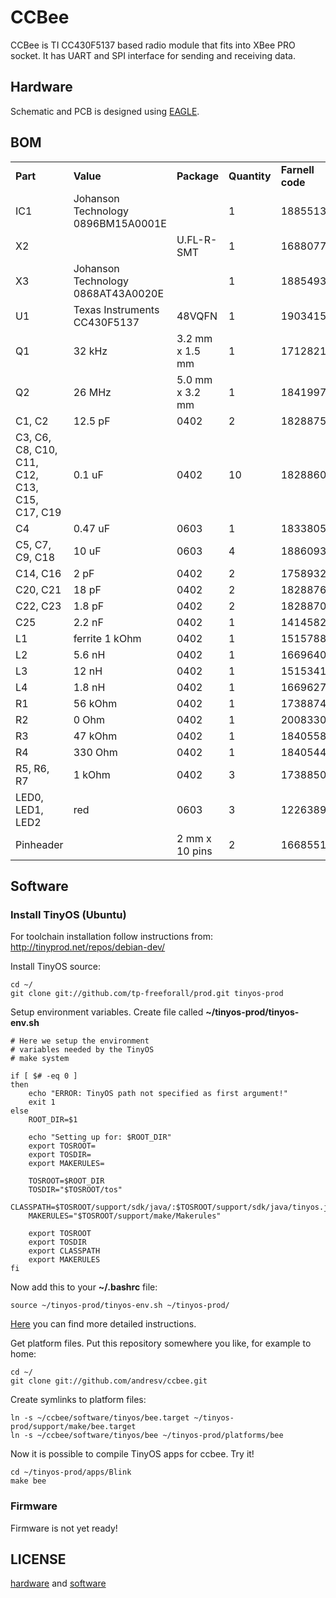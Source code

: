 # CCBee

CCBee is TI CC430F5137 based radio module that fits into XBee PRO socket.
It has UART and SPI interface for sending and receiving data.

## Hardware

Schematic and PCB is designed using [EAGLE](http://www.cadsoftusa.com/).

## BOM

<table>
    <tr>
        <td><b>Part</b></td> <td><b>Value</b></td> <td><b>Package</b></td> <td><b>Quantity</b></td> <td><b>Farnell code</b></td>
    </tr>
    <tr>
        <td>IC1</td> <td>Johanson Technology 0896BM15A0001E</td> <td></td> <td>1</td> <td>1885513</td>
    </tr>
    <tr>
        <td>X2</td> <td></td> <td>U.FL-R-SMT</td> <td>1</td> <td>1688077</td>
    </tr>
    <tr>
        <td>X3</td> <td>Johanson Technology 0868AT43A0020E</td> <td></td> <td>1</td> <td>1885493</td>
    </tr>
    <tr>
        <td>U1</td> <td>Texas Instruments CC430F5137</td> <td>48VQFN</td> <td>1</td> <td>1903415</td>
    </tr>
    <tr>
        <td>Q1</td> <td>32 kHz</td> <td>3.2 mm x 1.5 mm</td> <td>1</td> <td>1712821</td>
    </tr>
    <tr>
        <td>Q2</td> <td>26 MHz</td> <td>5.0 mm x 3.2 mm</td> <td>1</td> <td>1841997</td>
    </tr>
    <tr>
        <td>C1, C2</td> <td>12.5 pF</td> <td>0402</td> <td>2</td> <td>1828875</td>
    </tr>
    <tr>
        <td>C3, C6, C8, C10, C11, C12, C13, C15, C17, C19</td> <td>0.1 uF</td> <td>0402</td> <td>10</td> <td>1828860</td>
    </tr>
    <tr>
        <td>C4</td> <td>0.47 uF</td> <td>0603</td> <td>1</td> <td>1833805</td>
    </tr>
    <tr>
        <td>C5, C7, C9, C18</td> <td>10 uF</td> <td>0603</td> <td>4</td> <td>1886093</td>
    </tr>
    <tr>
        <td>C14, C16</td> <td>2 pF</td> <td>0402</td> <td>2</td> <td>1758932</td>
    </tr>
    <tr>
        <td>C20, C21</td> <td>18 pF</td> <td>0402</td> <td>2</td> <td>1828876</td>
    </tr>
    <tr>
        <td>C22, C23</td> <td>1.8 pF</td> <td>0402</td> <td>2</td> <td>1828870</td>
    </tr>
    <tr>
        <td>C25</td> <td>2.2 nF</td> <td>0402</td> <td>1</td> <td>1414582</td>
    </tr>
    <tr>
        <td>L1</td> <td>ferrite 1 kOhm</td> <td>0402</td> <td>1</td> <td>1515788</td>
    </tr>
    <tr>
        <td>L2</td> <td>5.6 nH</td> <td>0402</td> <td>1</td> <td>1669640</td>
    </tr>
    <tr>
        <td>L3</td> <td>12 nH</td> <td>0402</td> <td>1</td> <td>1515341</td>
    </tr>
    <tr>
        <td>L4</td> <td>1.8 nH</td> <td>0402</td> <td>1</td> <td>1669627</td>
    </tr>
    <tr>
        <td>R1</td> <td>56 kOhm</td> <td>0402</td> <td>1</td> <td>1738874</td>
    </tr>
    <tr>
        <td>R2</td> <td>0 Ohm</td> <td>0402</td> <td>1</td> <td>2008330</td>
    </tr>
    <tr>
        <td>R3</td> <td>47 kOhm</td> <td>0402</td> <td>1</td> <td>1840558</td>
    </tr>
    <tr>
        <td>R4</td> <td>330 Ohm</td> <td>0402</td> <td>1</td> <td>1840544</td>
    </tr>
    <tr>
        <td>R5, R6, R7</td> <td>1 kOhm</td> <td>0402</td> <td>3</td> <td>1738850</td>
    </tr>
    <tr>
        <td>LED0, LED1, LED2</td> <td>red</td> <td>0603</td> <td>3</td> <td>1226389</td>
    </tr>
    <tr>
        <td>Pinheader</td> <td></td> <td>2 mm x 10 pins</td> <td>2</td> <td>1668551</td>
    </tr>
</table>

## Software

### Install TinyOS (Ubuntu)

For toolchain installation follow instructions from: http://tinyprod.net/repos/debian-dev/
    
Install TinyOS source:

    cd ~/
    git clone git://github.com/tp-freeforall/prod.git tinyos-prod

Setup environment variables. Create file called **~/tinyos-prod/tinyos-env.sh**

```shell
# Here we setup the environment
# variables needed by the TinyOS 
# make system

if [ $# -eq 0 ]
then
    echo "ERROR: TinyOS path not specified as first argument!"
    exit 1
else
    ROOT_DIR=$1

    echo "Setting up for: $ROOT_DIR"
    export TOSROOT=
    export TOSDIR=
    export MAKERULES=

    TOSROOT=$ROOT_DIR
    TOSDIR="$TOSROOT/tos"
    CLASSPATH=$TOSROOT/support/sdk/java/:$TOSROOT/support/sdk/java/tinyos.jar:.:$CLASSPATH
    MAKERULES="$TOSROOT/support/make/Makerules"

    export TOSROOT
    export TOSDIR
    export CLASSPATH
    export MAKERULES
fi
```

Now add this to your **~/.bashrc** file:

    source ~/tinyos-prod/tinyos-env.sh ~/tinyos-prod/

[Here](https://github.com/tp-freeforall/prod/blob/msp430-int/00b_Development_Environment) you can find more detailed instructions.

Get platform files. Put this repository somewhere you like, for example to home:
    
    cd ~/
    git clone git://github.com/andresv/ccbee.git

Create symlinks to platform files:

    ln -s ~/ccbee/software/tinyos/bee.target ~/tinyos-prod/support/make/bee.target
    ln -s ~/ccbee/software/tinyos/bee ~/tinyos-prod/platforms/bee

Now it is possible to compile TinyOS apps for ccbee. Try it!

    cd ~/tinyos-prod/apps/Blink
    make bee

### Firmware

Firmware is not yet ready!

## LICENSE

[hardware](https://github.com/andresv/ccbee/blob/master/hardware/LICENSE.txt) and [software](https://github.com/andresv/ccbee/blob/master/software/LICENSE.txt) 
